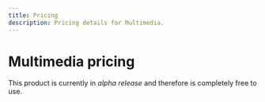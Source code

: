 ```yaml
---
title: Pricing
description: Pricing details for Multimedia.
---
```


# Multimedia pricing

This product is currently in _alpha release_ and therefore is completely free to use.
